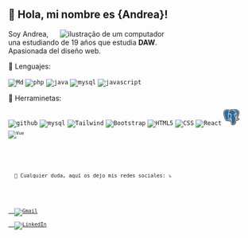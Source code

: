 ## 💜 Hola, mi nombre es {Andrea}!

<img src="https://raw.githubusercontent.com/MicaelliMedeiros/micaellimedeiros/master/image/computer-illustration.png" alt="ilustração de um computador" min-width="400px" max-width="400px" width="400px" align="right">

<p align="left"> 
  Soy Andrea, una estudiando de 19 años que estudia <strong>DAW</strong>.<br>
  Apasionada del diseño web.
</p>

<p align="left">
  🦄 Lenguajes:
  </p>
  <p>
  <code><img height="32" src="https://img.shields.io/badge/Markdown-000000?style=for-the-badge&logo=markdown&logoColor=white" alt="Md"/></code>
<code><img height="32" src="https://img.shields.io/badge/PHP-777BB4?style=for-the-badge&logo=php&logoColor=white" alt="php"/></code>
<code><img height="32" src="https://img.shields.io/badge/Java-ED8B00?style=for-the-badge&logo=java&logoColor=white" alt="java"/></code>
<code><img height="32" src="https://img.shields.io/badge/MySQL-00000F?style=for-the-badge&logo=mysql&logoColor=white" alt="mysql"/></code>
<code><img height="32" src="https://img.shields.io/badge/JavaScript-323330?style=for-the-badge&logo=javascript&logoColor=F7DF1E" alt="javascript"/></code>
</p>

<p align="left">
  💼 Herraminetas:
  </p>
  <p> 
  <code><img height="32" src="https://img.shields.io/badge/Git-E34F26?style=for-the-badge&logo=git&logoColor=white" alt="github"/></code>
<code><img height="32" src="https://img.shields.io/badge/MySQL-00000F?style=for-the-badge&logo=mysql&logoColor=white" alt="mysql"/></code>
<code><img height="32" src="https://img.shields.io/badge/Tailwind_CSS-38B2AC?style=for-the-badge&logo=tailwind-css&logoColor=white" alt="Tailwind"/></code>
<code><img height="32" src="https://img.shields.io/badge/Bootstrap-563D7C?style=for-the-badge&logo=bootstrap&logoColor=white" alt="Bootstrap"/></code>
<code><img height="32" src="https://img.shields.io/badge/HTML-239120?style=for-the-badge&logo=html5&logoColor=white" alt="HTML5"/></code>
<code><img height="32" src="https://img.shields.io/badge/CSS-239120?&style=for-the-badge&logo=css3&logoColor=white" alt="CSS"/></code>
<code><img height="32" src="https://img.shields.io/badge/React-20232A?style=for-the-badge&logo=react&logoColor=61DAFB" alt="React"/></code>
<code><img height="32" src="https://raw.githubusercontent.com/github/explore/80688e429a7d4ef2fca1e82350fe8e3517d3494d/topics/postgresql/postgresql.png" alt="PostegreSQL"/><code>
<code><img height="32" src="https://img.shields.io/badge/Vue.js-35495E?style=for-the-badge&logo=vue.js&logoColor=4FC08D" alt="Vue"/></code>
</p>

<p align="left">
  💌 Cualquier duda, aquí os dejo mis redes sociales: ⤵️
</p>
<p align="left">
  <a href="#" title="Gmail">
  <img src="https://img.shields.io/badge/-Gmail-FF0000?style=flat-square&labelColor=FF0000&logo=gmail&logoColor=white&link=LINK-DO-SEU-GMAIL" alt="Gmail"/></a>
  <a href="#" title="LinkedIn">
  <img src="https://img.shields.io/badge/-Linkedin-0e76a8?style=flat-square&logo=Linkedin&logoColor=white&link=LINK-DO-SEU-LINKEDIN" alt="LinkedIn"/></a>

</p>
